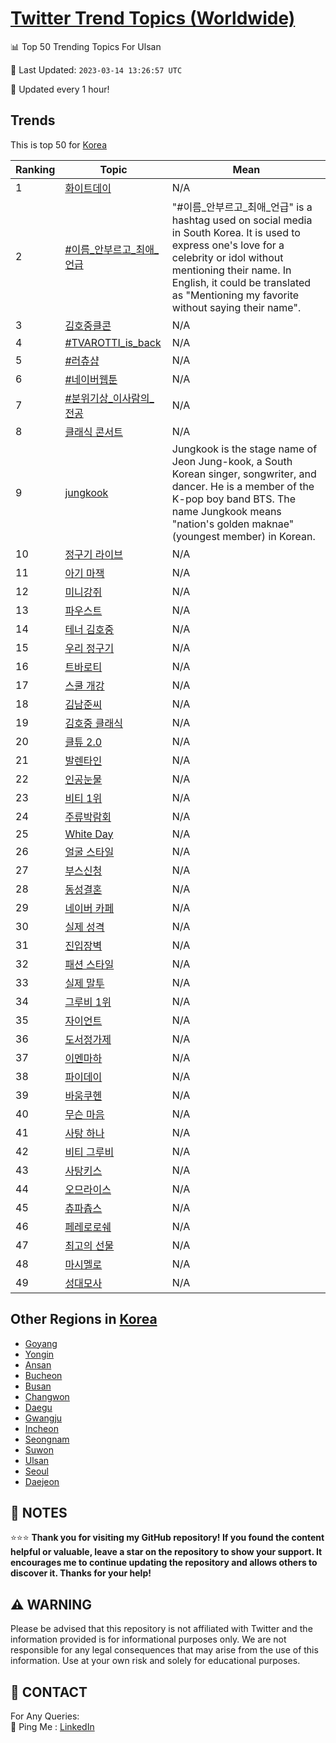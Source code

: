 [Twitter Trend Topics (Worldwide)](https://github.com/ErcinDedeoglu/Twitter-Trend-Topics)
==========


📊 Top 50 Trending Topics For Ulsan

📆 Last Updated: `2023-03-14 13:26:57 UTC`

🔧 Updated every 1 hour!


## Trends

This is top 50 for [Korea](</Korea>)

| Ranking | Topic | Mean |
| ------- | ------------ | ------------ |
| 1 | [화이트데이](http://twitter.com/search?q=%ed%99%94%ec%9d%b4%ed%8a%b8%eb%8d%b0%ec%9d%b4) | N/A |
| 2 | [#이름_안부르고_최애_언급](http://twitter.com/search?q=%23%ec%9d%b4%eb%a6%84_%ec%95%88%eb%b6%80%eb%a5%b4%ea%b3%a0_%ec%b5%9c%ec%95%a0_%ec%96%b8%ea%b8%89) | "#이름_안부르고_최애_언급" is a hashtag used on social media in South Korea. It is used to express one's love for a celebrity or idol without mentioning their name. In English, it could be translated as "Mentioning my favorite without saying their name". |
| 3 | [김호중클콘](http://twitter.com/search?q=%ea%b9%80%ed%98%b8%ec%a4%91%ed%81%b4%ec%bd%98) | N/A |
| 4 | [#TVAROTTI_is_back](http://twitter.com/search?q=%23TVAROTTI_is_back) | N/A |
| 5 | [#러츄샵](http://twitter.com/search?q=%23%eb%9f%ac%ec%b8%84%ec%83%b5) | N/A |
| 6 | [#네이버웹툰](http://twitter.com/search?q=%23%eb%84%a4%ec%9d%b4%eb%b2%84%ec%9b%b9%ed%88%b0) | N/A |
| 7 | [#분위기상_이사람의_전공](http://twitter.com/search?q=%23%eb%b6%84%ec%9c%84%ea%b8%b0%ec%83%81_%ec%9d%b4%ec%82%ac%eb%9e%8c%ec%9d%98_%ec%a0%84%ea%b3%b5) | N/A |
| 8 | [클래식 콘서트](http://twitter.com/search?q=%ed%81%b4%eb%9e%98%ec%8b%9d+%ec%bd%98%ec%84%9c%ed%8a%b8) | N/A |
| 9 | [jungkook](http://twitter.com/search?q=jungkook) | Jungkook is the stage name of Jeon Jung-kook, a South Korean singer, songwriter, and dancer. He is a member of the K-pop boy band BTS. The name Jungkook means "nation's golden maknae" (youngest member) in Korean. |
| 10 | [정구기 라이브](http://twitter.com/search?q=%ec%a0%95%ea%b5%ac%ea%b8%b0+%eb%9d%bc%ec%9d%b4%eb%b8%8c) | N/A |
| 11 | [아기 마잭](http://twitter.com/search?q=%ec%95%84%ea%b8%b0+%eb%a7%88%ec%9e%ad) | N/A |
| 12 | [미니강쥐](http://twitter.com/search?q=%eb%af%b8%eb%8b%88%ea%b0%95%ec%a5%90) | N/A |
| 13 | [파우스트](http://twitter.com/search?q=%ed%8c%8c%ec%9a%b0%ec%8a%a4%ed%8a%b8) | N/A |
| 14 | [테너 김호중](http://twitter.com/search?q=%ed%85%8c%eb%84%88+%ea%b9%80%ed%98%b8%ec%a4%91) | N/A |
| 15 | [우리 정구기](http://twitter.com/search?q=%ec%9a%b0%eb%a6%ac+%ec%a0%95%ea%b5%ac%ea%b8%b0) | N/A |
| 16 | [트바로티](http://twitter.com/search?q=%ed%8a%b8%eb%b0%94%eb%a1%9c%ed%8b%b0) | N/A |
| 17 | [스쿨 개강](http://twitter.com/search?q=%ec%8a%a4%ec%bf%a8+%ea%b0%9c%ea%b0%95) | N/A |
| 18 | [김남준씨](http://twitter.com/search?q=%ea%b9%80%eb%82%a8%ec%a4%80%ec%94%a8) | N/A |
| 19 | [김호중 클래식](http://twitter.com/search?q=%ea%b9%80%ed%98%b8%ec%a4%91+%ed%81%b4%eb%9e%98%ec%8b%9d) | N/A |
| 20 | [클튜 2.0](http://twitter.com/search?q=%ed%81%b4%ed%8a%9c+2.0) | N/A |
| 21 | [발렌타인](http://twitter.com/search?q=%eb%b0%9c%eb%a0%8c%ed%83%80%ec%9d%b8) | N/A |
| 22 | [인공눈물](http://twitter.com/search?q=%ec%9d%b8%ea%b3%b5%eb%88%88%eb%ac%bc) | N/A |
| 23 | [비티 1위](http://twitter.com/search?q=%eb%b9%84%ed%8b%b0+1%ec%9c%84) | N/A |
| 24 | [주류박람회](http://twitter.com/search?q=%ec%a3%bc%eb%a5%98%eb%b0%95%eb%9e%8c%ed%9a%8c) | N/A |
| 25 | [White Day](http://twitter.com/search?q=White+Day) | N/A |
| 26 | [얼굴 스타일](http://twitter.com/search?q=%ec%96%bc%ea%b5%b4+%ec%8a%a4%ed%83%80%ec%9d%bc) | N/A |
| 27 | [부스신청](http://twitter.com/search?q=%eb%b6%80%ec%8a%a4%ec%8b%a0%ec%b2%ad) | N/A |
| 28 | [동성결혼](http://twitter.com/search?q=%eb%8f%99%ec%84%b1%ea%b2%b0%ed%98%bc) | N/A |
| 29 | [네이버 카페](http://twitter.com/search?q=%eb%84%a4%ec%9d%b4%eb%b2%84+%ec%b9%b4%ed%8e%98) | N/A |
| 30 | [실제 성격](http://twitter.com/search?q=%ec%8b%a4%ec%a0%9c+%ec%84%b1%ea%b2%a9) | N/A |
| 31 | [진입장벽](http://twitter.com/search?q=%ec%a7%84%ec%9e%85%ec%9e%a5%eb%b2%bd) | N/A |
| 32 | [패션 스타일](http://twitter.com/search?q=%ed%8c%a8%ec%85%98+%ec%8a%a4%ed%83%80%ec%9d%bc) | N/A |
| 33 | [실제 말투](http://twitter.com/search?q=%ec%8b%a4%ec%a0%9c+%eb%a7%90%ed%88%ac) | N/A |
| 34 | [그루비 1위](http://twitter.com/search?q=%ea%b7%b8%eb%a3%a8%eb%b9%84+1%ec%9c%84) | N/A |
| 35 | [자이언트](http://twitter.com/search?q=%ec%9e%90%ec%9d%b4%ec%96%b8%ed%8a%b8) | N/A |
| 36 | [도서정가제](http://twitter.com/search?q=%eb%8f%84%ec%84%9c%ec%a0%95%ea%b0%80%ec%a0%9c) | N/A |
| 37 | [이멘마하](http://twitter.com/search?q=%ec%9d%b4%eb%a9%98%eb%a7%88%ed%95%98) | N/A |
| 38 | [파이데이](http://twitter.com/search?q=%ed%8c%8c%ec%9d%b4%eb%8d%b0%ec%9d%b4) | N/A |
| 39 | [바움쿠헨](http://twitter.com/search?q=%eb%b0%94%ec%9b%80%ec%bf%a0%ed%97%a8) | N/A |
| 40 | [무슨 마음](http://twitter.com/search?q=%eb%ac%b4%ec%8a%a8+%eb%a7%88%ec%9d%8c) | N/A |
| 41 | [사탕 하나](http://twitter.com/search?q=%ec%82%ac%ed%83%95+%ed%95%98%eb%82%98) | N/A |
| 42 | [비티 그루비](http://twitter.com/search?q=%eb%b9%84%ed%8b%b0+%ea%b7%b8%eb%a3%a8%eb%b9%84) | N/A |
| 43 | [사탕키스](http://twitter.com/search?q=%ec%82%ac%ed%83%95%ed%82%a4%ec%8a%a4) | N/A |
| 44 | [오므라이스](http://twitter.com/search?q=%ec%98%a4%eb%af%80%eb%9d%bc%ec%9d%b4%ec%8a%a4) | N/A |
| 45 | [츄파츕스](http://twitter.com/search?q=%ec%b8%84%ed%8c%8c%ec%b8%95%ec%8a%a4) | N/A |
| 46 | [페레로로쉐](http://twitter.com/search?q=%ed%8e%98%eb%a0%88%eb%a1%9c%eb%a1%9c%ec%89%90) | N/A |
| 47 | [최고의 선물](http://twitter.com/search?q=%ec%b5%9c%ea%b3%a0%ec%9d%98+%ec%84%a0%eb%ac%bc) | N/A |
| 48 | [마시멜로](http://twitter.com/search?q=%eb%a7%88%ec%8b%9c%eb%a9%9c%eb%a1%9c) | N/A |
| 49 | [성대모사](http://twitter.com/search?q=%ec%84%b1%eb%8c%80%eb%aa%a8%ec%82%ac) | N/A |



## Other Regions in [Korea](</Korea>)

* [Goyang](</Korea/Goyang.md>)
* [Yongin](</Korea/Yongin.md>)
* [Ansan](</Korea/Ansan.md>)
* [Bucheon](</Korea/Bucheon.md>)
* [Busan](</Korea/Busan.md>)
* [Changwon](</Korea/Changwon.md>)
* [Daegu](</Korea/Daegu.md>)
* [Gwangju](</Korea/Gwangju.md>)
* [Incheon](</Korea/Incheon.md>)
* [Seongnam](</Korea/Seongnam.md>)
* [Suwon](</Korea/Suwon.md>)
* [Ulsan](</Korea/Ulsan.md>)
* [Seoul](</Korea/Seoul.md>)
* [Daejeon](</Korea/Daejeon.md>)



## 📝 NOTES

⭐⭐⭐ **Thank you for visiting my GitHub repository! If you found the content helpful or valuable, leave a star on the repository to show your support. It encourages me to continue updating the repository and allows others to discover it. Thanks for your help!**


## ⚠️ WARNING

Please be advised that this repository is not affiliated with Twitter and the information provided is for informational purposes only. We are not responsible for any legal consequences that may arise from the use of this information. Use at your own risk and solely for educational purposes.


## 📨 CONTACT

 For Any Queries:  
            🏓 Ping Me : [LinkedIn](https://www.linkedin.com/in/ercindedeoglu/)
